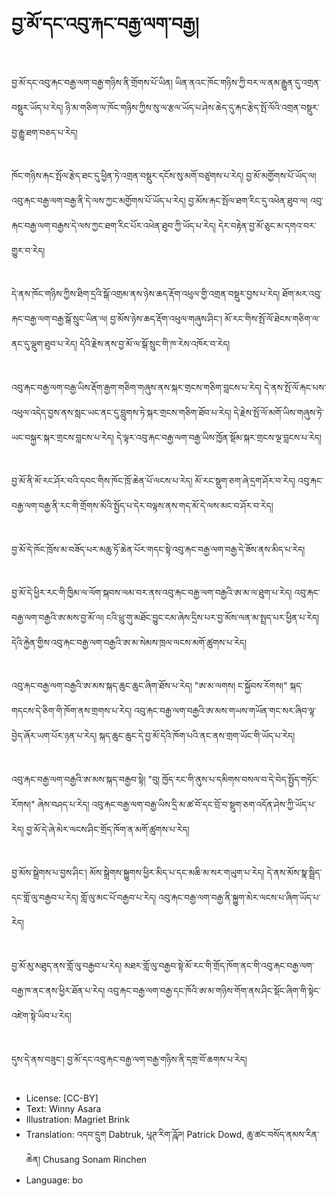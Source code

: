 # བྱ་མོ་དང་འབུ་རྐང་བརྒྱ་ལག་བརྒྱ།

##
བྱ་མོ་དང་འབུ་རྐང་བརྒྱ་ལག་བརྒྱ་གཉིས་ནི་གྲོགས་པོ་ཡིན། ཡིན་ནའང་ཁོང་གཉིས་ཀྱི་བར་ལ་ནམ་རྒྱུན་དུ་འགྲན་བསྡུར་ཡོད་པ་རེད། ཉི་མ་གཅིག་ལ་ཁོང་གཉིས་ཀྱིས་སུ་ལ་རྩལ་ཡོད་པ་ཤེས་ཆེད་དུ་རྐང་རྩེད་སྤོ་ལོའི་འགྲན་བསྡུར་བྱ་རྒྱུ་ཐག་བཅད་པ་རེད།

##
ཁོང་གཉིས་རྐང་སྤོལ་རྩེད་ཐང་དུ་ཕྱིན་ཏེ་འགྲན་བསྡུར་དངོས་སུ་མགོ་བཙུགས་པ་རེད། བྱ་མོ་མགྱོགས་པོ་ཡོད་ལ། འབུ་རྐང་བརྒྱ་ལག་བརྒྱ་ནི་དེ་ལས་ཀྱང་མགྱོགས་པོ་ཡོད་པ་རེད། བྱ་མོས་རྐང་སྤོལ་ཐག་རིང་དུ་འཕེན་ཐུབ་ལ། འབུ་རྐང་བརྒྱ་ལག་བརྒྱས་དེ་ལས་ཀྱང་ཐག་རིང་པོར་འཕེན་ཐུབ་ཀྱི་ཡོད་པ་རེད། དེར་བརྟེན་བྱ་མོ་ཅུང་མ་དགའ་བར་གྱུར་བ་རེད།

##
དེ་ནས་ཁོང་གཉིས་ཀྱིས་ཐིག་དྲའི་སྒོ་འགྲམ་ནས་ཉེས་ཆད་རྡོག་འཕུལ་གྱི་འགྲན་བསྡུར་བྱས་པ་རེད། ཐོག་མར་འབུ་རྐང་བརྒྱ་ལག་བརྒྱ་སྒོ་སྲུང་ཡིན་ལ། བྱ་མོས་ཉེས་ཆད་རྡོག་འཕུལ་གཞུས་ཤིང་། མོ་རང་གིས་སྤོ་ལོ་ཐེངས་གཅིག་ལ་ནང་དུ་ལྡུག་ཐུབ་པ་རེད། དེའི་རྗེས་ནས་བྱ་མོ་ལ་སྒོ་སྲུང་གི་ཁ་རེས་འཁོར་བ་རེད།

##
འབུ་རྐང་བརྒྱ་ལག་བརྒྱ་ཡིས་རྡོག་རྒྱག་གཅིག་གཞུས་ནས་སྐར་གྲངས་གཅིག་བླངས་པ་རེད། དེ་ནས་སྤོ་ལོ་རྐང་པས་འཕུལ་འདེད་བྱས་ནས་སླང་ཡང་ནང་དུ་བླུགས་ཏེ་སྐར་གྲངས་གཅིག་ཐོབ་པ་རེད། དེ་རྗེས་སྤོ་ལོ་མགོ་ཡིས་གཞུས་ཏེ་ཡང་བསྐྱར་སྐར་གྲངས་བླངས་པ་རེད། དེ་ལྟར་འབུ་རྐང་བརྒྱ་ལག་བརྒྱ་ཡིས་ཁྱོན་སྡོམ་སྐར་གྲངས་ལྔ་བླངས་པ་རེད།

##
བྱ་མོ་ནི་མོ་རང་ཤོར་བའི་དབང་གིས་ཁོང་ཁྲོ་ཆེན་པོ་ལངས་པ་རེད། མོ་རང་སྡུག་ཅག་ཞེ་དྲག་ཤོར་བ་རེད། འབུ་རྐང་བརྒྱ་ལག་བརྒྱ་ནི་རང་གི་གྲོགས་མོའི་སྤྱོད་པ་དེར་བལྟས་ནས་གད་མོ་དེ་ལས་མང་བ་ཤོར་བ་རེད།

##
བྱ་མོ་དེ་ཁོང་ཁྲོས་མ་བཟོད་པར་མཆུ་ཏོ་ཆེན་པོར་གདང་སྟེ་འབུ་རྐང་བརྒྱ་ལག་བརྒྱ་དེ་ཟོས་ནས་མིད་པ་རེད།

##
བྱ་མོ་དེ་ཕྱིར་རང་གི་ཁྱིམ་ལ་ལོག་སྐབས་ལམ་བར་ནས་འབུ་རྐང་བརྒྱ་ལག་བརྒྱའི་ཨ་མ་ལ་ཐུག་པ་རེད། འབུ་རྐང་བརྒྱ་ལག་བརྒྱའི་ཨ་མས་བྱ་མོ་ལ། ངའི་ཕྲུ་གུ་མཐོང་བྱུང་ངམ་ཞེས་དྲིས་པར་བྱ་མོས་ལན་མ་སྤྲད་པར་ཕྱིན་པ་རེད། དེའི་རྐྱེན་གྱིས་འབུ་རྐང་བརྒྱ་ལག་བརྒྱའི་ཨ་མ་སེམས་ཁྲལ་ལངས་མགོ་ཚུགས་པ་རེད།

##
འབུ་རྐང་བརྒྱ་ལག་བརྒྱའི་ཨ་མས་སྐད་ཆུང་ཆུང་ཞིག་ཐོས་པ་རེད། "ཨ་མ་ལགས། ང་སྐྱོབས་རོགས།" སྐད་གདངས་དེ་ཅིག་གི་ཁོག་ནས་གྲགས་པ་རེད། འབུ་རྐང་བརྒྱ་ལག་བརྒྱའི་ཨ་མས་གཡས་གཡོན་གང་སར་ཞིབ་ལྟ་བྱེད་ཞོར་ཡག་པོར་ཉན་པ་རེད། སྐད་ཆུང་ཆུང་དེ་བྱ་མོ་དེའི་ཁོག་པའི་ནང་ནས་གྲག་ཡོང་གི་ཡོད་པ་རེད།

##
འབུ་རྐང་བརྒྱ་ལག་བརྒྱའི་ཨ་མས་སྐད་བརྒྱབ་སྟེ། "བུ། ཁྱོད་རང་གི་ནུས་པ་དམིགས་བསལ་བ་དེ་བེད་སྤྱོད་གཏོང་རོགས།" ཞེས་བཤད་པ་རེད། འབུ་རྐང་བརྒྱ་ལག་བརྒྱ་ཡིས་དྲི་མ་ཚ་བོ་དང་བྲོ་བ་སྡུག་ཅག་འདོན་ཤེས་ཀྱི་ཡོད་པ་རེད། བྱ་མོ་དེ་ཞེ་མེར་ལངས་ཤིང་གྲོད་ཁོག་ན་མགོ་ཚུགས་པ་རེད།

##
བྱ་མོས་སྒྲེགས་པ་བྱས་ཤིང་། མོས་སྒྲེགས་སྐྱུགས་ཕྱིར་མིད་པ་དང་མཆི་མ་སར་གཡུག་པ་རེད། དེ་ནས་མོས་སྣ་སྦྲིད་དང་གློ་ལུ་བརྒྱབ་པ་རེད། གློ་ལུ་མང་པོ་བརྒྱབ་པ་རེད། འབུ་རྐང་བརྒྱ་ལག་བརྒྱ་ནི་སྐྱུག་མེར་ལངས་པ་ཞིག་ཡོད་པ་རེད།

##
བྱ་མོ་མུ་མཐུད་ནས་གློ་ལུ་བརྒྱབ་པ་རེད། མཐར་གློ་ལུ་བརྒྱབ་སྟེ་མོ་རང་གི་གྲོད་ཁོག་ནང་གི་འབུ་རྐང་བརྒྱ་ལག་བརྒྱ་ཁ་ནང་ནས་ཕྱིར་ཐོན་པ་རེད། འབུ་རྐང་བརྒྱ་ལག་བརྒྱ་དང་ཁོའི་ཨ་མ་གཉིས་གོག་ནས་ཤིང་སྡོང་ཞིག་གི་སྟེང་འཛེག་སྟེ་ཡིབ་པ་རེད།

##
དུས་དེ་ནས་བཟུང་། བྱ་མོ་དང་འབུ་རྐང་བརྒྱ་ལག་བརྒྱ་གཉིས་ནི་དགྲ་བོ་ཆགས་པ་རེད།

##
* License: [CC-BY]
* Text: Winny Asara
* Illustration: Magriet Brink
* Translation: འདབ་དྲུག Dabtruk, པཱཊ་རིག་ཌཱོཌ། Patrick Dowd, ཆུ་ཚང་བསོད་ནམས་རིན་ཆེན། Chusang Sonam Rinchen
* Language: bo
